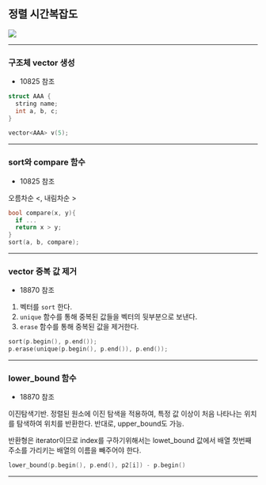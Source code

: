 ## 정렬 시간복잡도
<img src="https://github.com/user-attachments/assets/2203a1fa-01ee-416e-87b3-a4a17511d8d3">  

---
### 구조체 vector 생성
- 10825 참조  

```c++
struct AAA { 
  string name;
  int a, b, c;
}
  
vector<AAA> v(5);
```  
  
---
### sort와 compare 함수
- 10825 참조  

오름차순 <, 내림차순 >  

```c++
bool compare(x, y){
  if ...
  return x > y;
}
sort(a, b, compare);
```  

---
### vector 중복 값 제거
- 18870 참조
1. 벡터를 `sort` 한다.
2. `unique` 함수를 통해 중복된 값들을 벡터의 뒷부분으로 보낸다.
3. `erase` 함수를 통해 중복된 값을 제거한다.  

```c++
sort(p.begin(), p.end());
p.erase(unique(p.begin(), p.end()), p.end());
```  

---
### lower_bound 함수
- 18870 참조  

이진탐색기반.
정렬된 원소에 이진 탐색을 적용하여, 특정 값 이상이 처음 나타나는 위치를 탐색하여 위치를 반환한다. 반대로, upper_bound도 가능.  

반환형은 iterator이므로 index를 구하기위해서는 
lowet_bound 값에서 배열 첫번째 주소를 가리키는 배열의 이름을 빼주어야 한다.  

```c++
lower_bound(p.begin(), p.end(), p2[i]) - p.begin() 
```  
---
